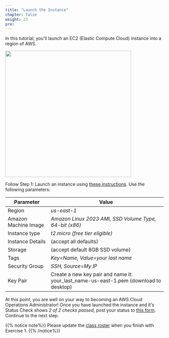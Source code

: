 ```yaml
---
title: "Launch the Instance"
chapter: false
weight: 23
pre: 
---
```


In this tutorial, you'll launch an EC2 (Elastic Compute Cloud) instance into a region of AWS.

<img src='/images/launch_an_instance.png' width='400px'>

Follow Step 1: Launch an instance using [these instructions](https://docs.aws.amazon.com/AWSEC2/latest/UserGuide/EC2_GetStarted.html#ec2-launch-instance). 
Use the following parameters:

Parameter | Value
--- | ---
Region | _us-east-1_
Amazon Machine Image | _Amazon Linux 2023 AMI, SSD Volume Type, 64-bit (x86)_
Instance type | _t2.micro (free tier eligible)_
Instance Details | (accept all defaults)
Storage | (accept default 8GB SSD volume)
Tags | _Key=Name, Value=your last name_
Security Group | _SSH, Source=My IP_ 
Key Pair | Create a new key pair and name it: your_last_name-us-east-1.pem (download to desktop)

At this point, you are well on your way to becoming an AWS Cloud Operations Administrator! Once you have launched the instance and it's Status Check shows _2 of 2 checks passed_, post your status to [this form](https://docs.google.com/spreadsheets/d/1uWdf_sUDkg-DqW6ELK3SKRx8DTlP_EP05di6hkLjIgA/edit?usp=sharing#gid=0&range=A1). 
Continue to the next step.

{{% notice note%}}
Please update the [class roster](https://docs.google.com/spreadsheets/d/1uWdf_sUDkg-DqW6ELK3SKRx8DTlP_EP05di6hkLjIgA/edit?usp=sharing#gid=0&range=A1) when you finish with Exercise 1.
{{% /notice%}}








